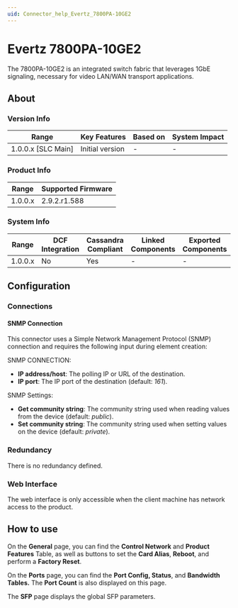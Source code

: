 ```yaml
---
uid: Connector_help_Evertz_7800PA-10GE2
---
```


# Evertz 7800PA-10GE2

The 7800PA-10GE2 is an integrated switch fabric that leverages 1GbE signaling, necessary for video LAN/WAN transport applications.

## About

### Version Info

| Range                | Key Features     | Based on     | System Impact     |
|----------------------|------------------|--------------|-------------------|
| 1.0.0.x [SLC Main]   | Initial version  | -            | -                 |

### Product Info

| Range     | Supported Firmware     |
|-----------|------------------------|
| 1.0.0.x   | 2.9.2.r1.588           |

### System Info

| Range     | DCF Integration     | Cassandra Compliant     | Linked Components     | Exported Components     |
|-----------|---------------------|-------------------------|-----------------------|-------------------------|
| 1.0.0.x   | No                  | Yes                     | -                     | -                       |

## Configuration

### Connections

#### SNMP Connection

This connector uses a Simple Network Management Protocol (SNMP) connection and requires the following input during element creation:

SNMP CONNECTION:

- **IP address/host**: The polling IP or URL of the destination.
- **IP port**: The IP port of the destination (default: *161*).

SNMP Settings:

- **Get community string**: The community string used when reading values from the device (default: *public*).
- **Set community string**: The community string used when setting values on the device (default: *private*).

### Redundancy

There is no redundancy defined.

### Web Interface

The web interface is only accessible when the client machine has network access to the product.

## How to use

On the **General** page, you can find the **Control Network** and **Product Features** Table, as well as buttons to set the **Card Alias**, **Reboot**, and perform a **Factory Reset**.

On the **Ports** page, you can find the **Port Config, Status**, and **Bandwidth Tables.** The **Port Count** is also displayed on this page.

The **SFP** page displays the global SFP parameters.

